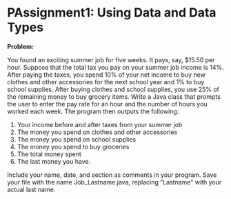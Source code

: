 # PAssignment1: Using Data and Data Types

**Problem:**

You found an exciting summer job for five weeks. It pays, say, $15.50 per hour. Suppose that the total tax you pay on your summer job income is 14%. After paying the taxes, you spend 10% of your net income to buy new clothes and other accessories for the next school year and 1% to buy school supplies. After buying clothes and school supplies, you use 25% of the remaining money to buy grocery items. Write a Java class that prompts the user to enter the pay rate for an hour and the number of hours you worked each week. The program then outputs the following:

1. Your income before and after taxes from your summer job
2. The money you spend on clothes and other accessories
3. The money you spend on school supplies
4. The money you spend to buy groceries
5. The total money spent
6. The last money you have.

Include your name, date, and section as comments in your program. Save your file with the name Job_Lastname.java, replacing "Lastname" with your actual last name.
